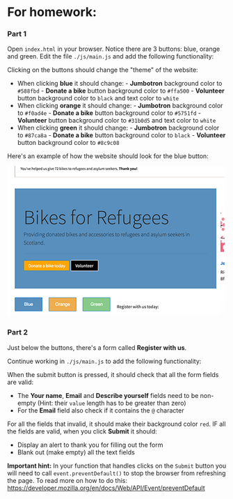# For homework:
 
### Part 1

Open `index.html` in your browser. Notice there are 3 buttons: blue, orange and green.
Edit the file `./js/main.js` and add the following functionality:

Clicking on the buttons should change the "theme" of the website:

- When clicking **blue** it should change:
        - **Jumbotron** background color to `#588fbd`
        - **Donate a bike** button background color to `#ffa500`
        - **Volunteer** button background color to `black` and text color to `white`
- When clicking **orange** it should change:
        - **Jumbotron** background color to `#f0ad4e`
        - **Donate a bike** button background color to `#5751fd`
        - **Volunteer** button background color to `#31b0d5` and text color to `white`
- When clicking **green** it should change:
        - **Jumbotron** background color to `#87ca8a`
        - **Donate a bike** button background color to `black`
        - **Volunteer** button background color to `#8c9c08`

Here's an example of how the website should look for the blue button:

![Blue button example](images/blue_clicked.png)
 
### Part 2

Just below the buttons, there's a form called **Register with us**.

Continue working in `./js/main.js` to add the following functionality:

When the submit button is pressed, it should check that all the form fields are valid:
- The **Your name**, **Email** and **Describe yourself** fields need to be non-empty (Hint: their `value` length has to be greater than zero)
- For the **Email** field also check if it contains the `@` character

For all the fields that invalid, it should make their background color `red`.
IF all the fields are valid, when you click **Submit** it should:
- Display an alert to thank you for filling out the form
- Blank out (make empty) all the text fields

**Important hint:** In your function that handles clicks on the `Submit` button you will need to call `event.preventDefault()` to stop the browser from refreshing the page. To read more on how to do this: https://developer.mozilla.org/en/docs/Web/API/Event/preventDefault 

